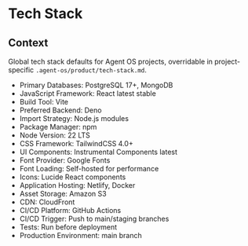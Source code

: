 # Tech Stack

## Context

Global tech stack defaults for Agent OS projects, overridable in
project-specific `.agent-os/product/tech-stack.md`.

- Primary Databases: PostgreSQL 17+, MongoDB
- JavaScript Framework: React latest stable
- Build Tool: Vite
- Preferred Backend: Deno
- Import Strategy: Node.js modules
- Package Manager: npm
- Node Version: 22 LTS
- CSS Framework: TailwindCSS 4.0+
- UI Components: Instrumental Components latest
- Font Provider: Google Fonts
- Font Loading: Self-hosted for performance
- Icons: Lucide React components
- Application Hosting: Netlify, Docker
- Asset Storage: Amazon S3
- CDN: CloudFront
- CI/CD Platform: GitHub Actions
- CI/CD Trigger: Push to main/staging branches
- Tests: Run before deployment
- Production Environment: main branch
